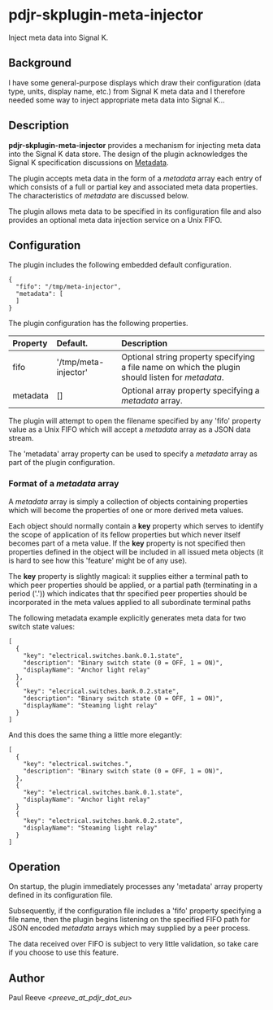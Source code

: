 # pdjr-skplugin-meta-injector

Inject meta data into Signal K.

## Background

I have some general-purpose displays which draw their configuration
(data type, units, display name, etc.) from Signal K meta data and
I therefore needed some way to inject appropriate meta data into
Signal K...

## Description

__pdjr-skplugin-meta-injector__ provides a mechanism for injecting
meta data into the Signal K data store.
The design of the plugin acknowledges the Signal K specification
discussions on 
[Metadata](https://github.com/SignalK/specification/blob/master/gitbook-docs/data_model_metadata.md).

The plugin accepts meta data in the form of a *metadata* array each
entry of which consists of a full or partial key and associated meta
data properties.
The characteristics of *metadata* are discussed below.

The plugin allows meta data to be specified in its configuration file
and also provides an optional meta data injection service on a Unix
FIFO.

## Configuration

The plugin includes the following embedded default configuration.
```
{
  "fifo": "/tmp/meta-injector",
  "metadata": [
  ]
}
```

The plugin configuration has the following properties.

| Property | Default.             | Description |
| :------- | :------------------- | :---------- |
| fifo     | '/tmp/meta-injector' | Optional string property specifying a file name on which the plugin should listen for *metadata*. |
| metadata | []                   | Optional array property specifying a *metadata* array. |

The plugin will attempt to open the filename specified by any 'fifo'
property value as a Unix FIFO which will accept a *metadata* array as a
JSON data stream.

The 'metadata' array property can be used to specify a *metadata* array
as part of the plugin configuration.

### Format of a *metadata* array

A *metadata* array is simply a collection of objects containing
properties which will become the properties of one or more derived
meta values.

Each object should normally contain a **key** property which serves to
identify the scope of application of its fellow properties but which
never itself becomes part of a meta value.
If the **key** property is not specified then properties defined in
the object will be included in all issued meta objects (it is hard to
see how this 'feature' might be of any use).

The **key** property is slightly magical: it supplies either a
terminal path to which peer properties should be applied, or a
partial path (terminating in a period ('.')) which indicates that
thr specified peer properties should be incorporated in the meta
values applied to all subordinate terminal paths

The following metadata example explicitly generates meta data for
two switch state values:
```
[
  {
    "key": "electrical.switches.bank.0.1.state",
    "description": "Binary switch state (0 = OFF, 1 = ON)",
    "displayName": "Anchor light relay"
  },
  {
    "key": "elecrical.switches.bank.0.2.state",
    "description": "Binary switch state (0 = OFF, 1 = ON)",
    "displayName": "Steaming light relay"
  }
]
```
And this does the same thing a little more elegantly:
```
[
  {
    "key": "electrical.switches.",
    "description": "Binary switch state (0 = OFF, 1 = ON)",
  },
  {
    "key": "electrical.switches.bank.0.1.state",
    "displayName": "Anchor light relay"
  }
  {
    "key": "electrical.switches.bank.0.2.state",
    "displayName": "Steaming light relay"
  }
]
```

## Operation

On startup, the plugin immediately processes any 'metadata' array
property defined in its configuration file.

Subsequently, if the configuration file includes a 'fifo' property
specifying a file name, then the plugin begins listening on the
specified FIFO path for JSON encoded *metadata* arrays which may
supplied by a peer process.

The data received over FIFO is subject to very little validation,
so take care if you choose to use this feature.

## Author

Paul Reeve <*preeve_at_pdjr_dot_eu*>
